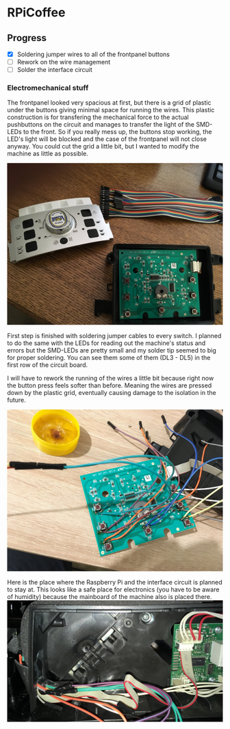 # RPiCoffee
## Progress

- [x] Soldering jumper wires to all of the frontpanel buttons
- [ ] Rework on the wire management
- [ ] Solder the interface circuit

### Electromechanical stuff

The frontpanel looked very spacious at first, but there is a grid of plastic under the buttons giving minimal space for running the wires. This plastic construction is for transfering the mechanical force to the actual pushbuttons on the circuit and manages to transfer the light of the SMD-LEDs to the front. So if you really mess up, the buttons stop working, the LED's light will be blocked and the case of the frontpanel will not close anyway. You could cut the grid a little bit, but I wanted to modify the machine as little as possible.

![Image of the openened frontpanel](/images/frontpanel_unmodified_opened.JPG)

First step is finished with soldering jumper cables to every switch. I planned to do the same with the LEDs for reading out the machine's status and errors but the SMD-LEDs are pretty small and my solder tip seemed to big for proper soldering. You can see them some of them (DL3 - DL5) in the first row of the circuit board.

I will have to rework the running of the wires a little bit because right now the button press feels softer than before. Meaning the wires are pressed down by the plastic grid, eventually causing damage to the isolation in the future.

![Image of modified frontpanel](/images/frontpanel_modified.JPG)

Here is the place where the Raspberry Pi and the interface circuit is planned to stay at. This looks like a safe place for electronics (you have to be aware of humidity) because the mainboard of the machine also is placed there.
![Image of the cables coming from the fron panel and the area for hacked stuff](/images/cables_sideview_place_for_hacked_stuff.jpg)
